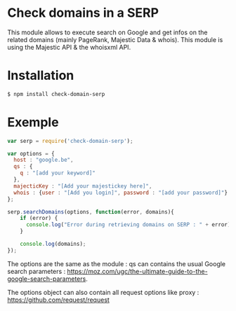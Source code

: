 # Check domains in a SERP

This module allows to execute search on Google and get infos on the related domains (mainly PageRank, Majestic Data & whois).
This module is using the Majestic API & the whoisxml API.

# Installation

``` bash
$ npm install check-domain-serp
```

# Exemple

``` javascript
var serp = require('check-domain-serp');

var options = {
  host : "google.be",
  qs : {
    q : "[add your keyword]"
  },
  majecticKey : "[Add your majestickey here]",
  whois : {user : "[Add you login]", password : "[add your password]"}
};

serp.searchDomains(options, function(error, domains){
    if (error) {
      console.log("Error during retrieving domains on SERP : " + error);
    }

    console.log(domains);
});

```

The options are the same as the module :
qs can contains the usual Google search parameters : https://moz.com/ugc/the-ultimate-guide-to-the-google-search-parameters.

The options object can also contain all request options like proxy : https://github.com/request/request
